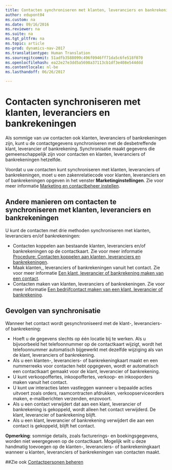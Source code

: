 ```yaml
---
title: Contacten synchroniseren met klanten, leveranciers en bankrekeningen
author: edupont04
ms.custom: na
ms.date: 09/16/2016
ms.reviewer: na
ms.suite: na
ms.tgt_pltfrm: na
ms.topic: article
ms-prod: dynamics-nav-2017
ms.translationtype: Human Translation
ms.sourcegitcommit: 51adfb3588099c496f0946ff71da5c6fe518f070
ms.openlocfilehash: ea22e27e3dd5a5698a37113cb1df3e408e544ddd
ms.contentlocale: nl-be
ms.lasthandoff: 06/26/2017

---
```

# <a name="synchronizing-contacts-with-customers-vendors-and-bank-accounts"></a>Contacten synchroniseren met klanten, leveranciers en bankrekeningen
Als sommige van uw contacten ook klanten, leveranciers of bankrekeningen zijn, kunt u de contactgegevens synchroniseren met de desbetreffende klant, leverancier of bankrekening. Synchronisatie maakt gegevens die gemeenschappelijk zijn voor contacten en klanten, leveranciers of bankrekeningen hetzelfde.  

Voordat u uw contacten kunt synchroniseren met klanten, leveranciers of bankrekeningen, moet u een zakenrelatiecode voor klanten, leveranciers en of bankrekeningen opgeven in het venster **Marketinginstellingen**. Zie voor meer informatie [Marketing en contactbeheer instellen](marketing-setup-marketing.md).

## <a name="different-ways-to-synchronize-contacts-with-customers-vendors-and-bank-accounts"></a>Andere manieren om contacten te synchroniseren met klanten, leveranciers en bankrekeningen
U kunt de contacten met drie methoden synchroniseren met klanten, leveranciers en/of bankrekeningen:

* Contacten koppelen aan bestaande klanten, leveranciers en/of bankrekeningen op de contactkaart. Zie voor meer informatie [Procedure: Contacten koppelen aan klanten, leveranciers en bankrekeningen](marketing-how-link-contact.md).
* Maak klanten,, leveranciers of bankrekeningen vanuit het contact. Zie voor meer informatie [Een klant, leverancier of bankrekening maken van een contact](marketing-how-create-contacts-new-customers-vendors-bank-accounts.md).
*  Contacten maken van klanten, leveranciers of bankrekeningen. Zie voor meer informatie [Een bedrijfcontact maken van een klant, leverancier of bankrekening](marketing-how-create-contact-companies.md).

## <a name="consequences-of-synchronization"></a>Gevolgen van synchronisatie
Wanneer het contact wordt gesynchroniseerd met de klant-, leveranciers- of bankrekening:

* Hoeft u de gegevens slechts op één locatie bij te werken. Als u bijvoorbeeld het telefoonnummer op de contactkaart wijzigt, wordt het telefoonnummer automatisch bijgewerkt met dezelfde wijziging als van de klant, leveranciers of bankrekening.
* Als u een klanten-, leveranciers- of bankrekeningkaart maakt en een nummerreeks voor contacten hebt opgegeven, wordt er automatisch een contactkaart gemaakt voor de klant, leverancier of bankrekening.
* U kunt verkoopoffertes, inkoopoffertes, verkoop- en inkooporders maken vanuit het contact.
*  U kunt uw interacties laten vastleggen wanneer u bepaalde acties uitvoert zoals orders, raamcontracten afdrukken, verkoopserviceorders maken, e-mailberichten verzenden, enzovoort.
* Als u een contact verwijdert dat aan een klant, leverancier of bankrekening is gekoppeld, wordt alleen het contact verwijderd. De klant, leverancier of bankrekening blijft.
* Als u een klant, leverancier of bankrekening verwijdert die aan een contact is gekoppeld, blijft het contact.

**Opmerking**: sommige details, zoals facturerings- en boekingsgegevens, worden niet weergegeven op de contactkaart. Mogelijk wilt u deze handmatig toevoegen op de klanten-, leveranciers- of bankrekeningkaart wanneer u klanten, leveranciers of bankrekeningen van contacten maakt.

##<a name="see-also"></a>Zie ook
[Contactpersonen beheren](marketing-contacts.md)

